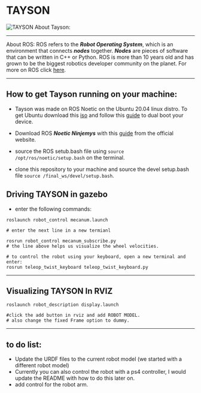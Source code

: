 # TAYSON
![TAYSON](https://drive.google.com/uc?id=1RBD9NN44qIakStS-U88Z2kEdnXWM7EAg)
About Tayson:
___
About ROS:
ROS refers to the ***Robot Operating System***, which is an environment that connects ***nodes*** together. ***Nodes*** are pieces of software that can be written in C++ or Python. ROS is more than 10 years old and has grown to be the biggest robotics developer community on the planet.
For more on ROS click [here](https://www.ros.org/).
____
## How to get Tayson running on your machine:
- Tayson was made on ROS Noetic on the Ubuntu 20.04 linux distro. To get Ubuntu download this [iso](https://releases.ubuntu.com/focal/ubuntu-20.04.6-desktop-amd64.iso) and follow this [guide](https://www.youtube.com/watch?v=mXyN1aJYefc&t=202s&pp=ygUWdWJ1bnR1IDE4LjA0IGR1YWwgYm9vdA%3D%3D) to dual boot your device. 

- Download ROS ***Noetic Ninjemys*** with this [guide](http://wiki.ros.org/noetic/Installation) from the official website.

- source the ROS setub.bash file using 
```source /opt/ros/noetic/setup.bash``` on the terminal.

- clone this repository to your machine and source the devel setup.bash file 
```source /final_ws/devel/setup.bash```.

## Driving TAYSON in gazebo
- enter the following commands:
 ```
 roslaunch robot_control mecanum.launch
 
 # enter the next line in a new termianl

 rosrun robot_control mecanum_subscribe.py 
 # the line above helps us visualize the wheel velocities.

 # to control the robot using your keyboard, open a new terminal and enter:
 rosrun teleop_twist_keyboard teleop_twist_keyboard.py
```
___
## Visualizing TAYSON In RVIZ
```
roslaunch robot_description display.launch

#click the add button in rviz and add ROBOT MODEL.
# also change the fixed Frame option to dummy.
```

___
## to do list:
- Update the URDF files to the current robot model (we started with a different robot model)
- Currently you can also control the robot with a ps4 controller, I would update the README with how to do this later on.
- add control for the robot arm.
